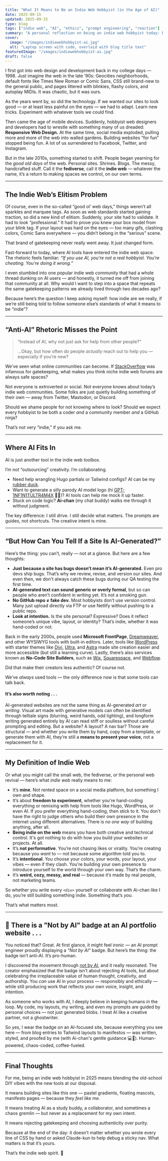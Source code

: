 ```yaml
---
title: "What It Means to Be an Indie Web Hobbyist (in the Age of AI)"
date: 2025-09-15
updated: 2025-09-15
type: blog
tags: ["indie web", "AI", "ethics", "prompt engineering", "reaction"]
summary: "A personal reflection on being an indie web hobbyist today: balancing creativity, experimentation, and ethical AI practices, while navigating elitist attitudes about what 'counts' as real web craft."
cover:
  image: "/images/indiewebhobbyist-ai.jpg"
  alt: "Laptop screen with code, overlaid with blog title text"
featuredImage: "/images/indiewebhobbyist-ai.jpg"
draft: false
---
```


I first got into web design and development back in my college days — 1998. Just imagine the web in the late ’90s: Geocities neighborhoods, default fonts like Times New Roman or Comic Sans, CSS still brand-new to the general public, and pages littered with blinkies, flashy colors, and autoplay MIDIs. It was chaotic, but it was ours.  

As the years went by, so did the technology. If we wanted our sites to look good — or at least less painful on the eyes — we had to adapt. Learn new tricks. Experiment with whatever tools we could find.  

Then came the age of mobile devices. Suddenly, hobbyist web designers and developers had to wrestle with something many of us dreaded: **Responsive Web Design.** At the same time, social media exploded, pulling more and more of the web into walled gardens. Building websites “for fun” stopped being fun. A lot of us surrendered to Facebook, Twitter, and Instagram.  

But in the late 2010s, something started to shift. People began yearning for the *good old days* of the web. Personal sites. Shrines. Blogs. The messy, handcrafted stuff. Call it the **fediverse**, call it the **indie web** — whatever the name, it’s a return to making spaces we control, on our own terms.  

---

## The Indie Web’s Elitism Problem  

Of course, even in the so-called “good ol’ web days,” things weren’t all sparkles and marquee tags. As soon as web standards started gaining traction, so did a new kind of elitism. Suddenly, your site had to validate. It had to look “professional.” It had to prove you knew your box model from your blink tag. If your layout was hard on the eyes — too many gifs, clashing colors, Comic Sans everywhere — you didn’t belong in the “serious” scene.  

That brand of gatekeeping never really went away. It just changed form.  

Fast-forward to today, where AI tools have entered the indie web space. The rhetoric feels familiar: *“If you use AI, you’re not a real hobbyist. You’re cheating. You’re doing it wrong.”*  

I even stumbled into one popular indie web community that had a whole thread dunking on AI users — and honestly, it turned me off from joining that community at all. Why would I want to step into a space that repeats the same gatekeeping patterns we already lived through two decades ago?  

Because here’s the question I keep asking myself: how indie are we really, if we’re still being told to follow someone else’s standards of what it means to be “indie”?  

---

## “Anti-AI” Rhetoric Misses the Point  

> “Instead of AI, why not just ask for help from other people?”  
>  
> ...Okay, but how often do people *actually* reach out to help you — especially if you’re new?  

We’ve seen what online communities can become. If [StackOverflow](https://stackoverflow.com) was infamous for gatekeeping, what makes you think niche indie web forums are always safe spaces?  

Not everyone is extroverted or social. Not everyone knows about today’s indie web communities. Some folks are just quietly building something of their own — away from Twitter, Mastodon, or Discord.  

Should we shame people for not knowing where to look? Should we expect every hobbyist to be both a coder *and* a community member *and* a GitHub ninja?  

That’s not very “indie,” if you ask me.

---

## Where AI Fits In  

AI is just another tool in the indie web toolbox.  

I’m not “outsourcing” creativity. I’m collaborating.  

- Need help wrangling Hugo partials or Tailwind configs? AI can be my [rubber duck](https://en.wikipedia.org/wiki/Rubber_duck_debugging).  
- Want to generate a silly parody AI model logo (hi [GPT-1NF1N1TULTR4M4X](https://ai.adrianne.io/playground/gpt-1nf1n1tultr4m4x/) 🐰🔮)? AI tools can help me mock it up faster.  
- Stuck on code logic? **Ai-chan** (my chat buddy) walks me through it without judgment.  

The key difference: I still drive. I still decide what matters. The prompts are guides, not shortcuts. The creative intent is mine.  

---

## “But How Can You Tell If a Site Is AI-Generated?”  

Here’s the thing: you can’t, really — not at a glance. But here are a few thoughts:  

- **Just because a site has bugs doesn’t mean it’s AI-generated.** Even pro devs ship bugs. That’s why we review, revise, and version our sites. And even then, we don't always catch these bugs during our QA testing the first time.  
- **AI-generated text can sound generic or overly formal**, but so can people who aren’t confident in writing yet. It’s not a smoking gun.  
- **No GitHub repo ≠ fake dev.** Most hobbyists don’t use version control. Many just upload directly via FTP or use Netlify without pushing to a public repo.  
- **Look at intention.** Is the site personal? Expressive? Does it reflect someone’s unique vibe, layout, or identity? That’s indie, whether it was hand-coded or not.  

Back in the early 2000s, people used **Microsoft FrontPage**, [Dreamweaver](https://www.adobe.com/products/dreamweaver.html), and other WYSIWYG tools with built-in editors. Later, tools like [WordPress](https://wordpress.org) with starter themes like [Divi](https://elegantthemes.com), [Ultra](https://themify.me), and [Astra](https://wpastra.com) made site creation easier and more accessible (but still a learning curve). Lastly, there’s also services known as **No-Code Site Builders**, such as [Wix](https://wix.com), [Squarespace](https://squarespace.com), and [Webflow](https://webflow.com).  

Did that make their creators less authentic? Of course not.  

We’ve *always* used tools — the only difference now is that some tools can talk back.

#### It’s also worth noting . . .
AI-generated websites are not the same thing as AI-generated *art* or *writing*. Visual art made with generative models can often be identified through telltale signs (blurring, weird hands, odd lighting), and longform writing generated entirely by AI can read stiff or soulless without careful prompting and editing. But a website? A layout? A nav bar? Those are structural — and whether you write them by hand, copy from a template, or generate them with AI, they’re still a **means to present your voice**, not a replacement for it.

---

## My Definition of Indie Web

Or what you might call the small web, the fediverse, or the personal web revival — here’s what *indie web* really means to me:

- It’s **mine**. Not rented space on a social media platform, but something I own and shape.
- It’s about **freedom to experiment**, whether you're hand-coding everything or remixing with help from tools like Hugo, WordPress, or even AI. If you prefer everything hand-coding, then stick to it. You don't have the right to judge others who build their own presence in the internet using different alternatives. There is *no one way* of building anything, after all.
- **Being indie on the web** means you have both creative and technical control. It's got nothing to do with how you build your websites or projects. At all.
- It’s **not performative**. You’re not chasing likes or virality. You’re creating because you *want* to — not because some algorithm told you to.
- It’s **intentional**. You choose your colors, your words, your layout, your vibes — even if they clash. You're building your own presence to introduce yourself to the world through your own way. That’s the charm.
- It’s **weird, cozy, messy, and real** — because it’s made by real people, not marketing teams.

So whether you write every `<div>` yourself or collaborate with Ai-chan like I do, you’re still building something indie. Something that’s *you*.

That’s what matters most.

---

## 🤖 There is a "Not by AI" badge at an AI portfolio website . . .

You noticed that? Great. At first glance, it might feel ironic — an AI prompt engineer proudly displaying a *"Not by AI"* badge. But here’s the thing: the badge isn’t anti-AI. It’s pro-human.

I discovered the movement through [not by AI](https://notbyai.fyi/help/is-not-by-ai-anti-ai.php), and it really resonated. The creator emphasized that the badge isn't about rejecting AI tools, but about celebrating the irreplaceable value of human thought, creativity, and authorship. You *can* use AI in your process — responsibly and ethically — while still producing work that reflects your own voice, insight, and intention.

As someone who works with AI, I deeply believe in keeping humans *in* the loop. My code, my layouts, my writing, and even my prompts are guided by personal choices — not just generated blobs. I treat AI like a creative partner, not a ghostwriter.

So yes, I wear the badge *on* an AI-focused site, because everything you see here — from blog entries to Tailwind layouts to manifestos — was written, styled, and proofed by me (with Ai-chan's gentle guidance 💻💜). Human-powered, chaos-coded, coffee-fueled.

---

## Final Thoughts  

For me, being an indie web hobbyist in 2025 means blending the old-school DIY vibes with the new tools at our disposal.  

It means building sites like this one — pastel gradients, floating mascots, manifesto pages — because they *feel like me.*  

It means treating AI as a study buddy, a collaborator, and sometimes a chaos gremlin — but never as a replacement for my own intent.  

It means rejecting gatekeeping and choosing authenticity over purity.  

Because at the end of the day: it doesn’t matter whether you wrote every line of CSS by hand or asked Claude-kun to help debug a sticky nav. What matters is that it’s yours.  

That’s the indie web spirit. 💜